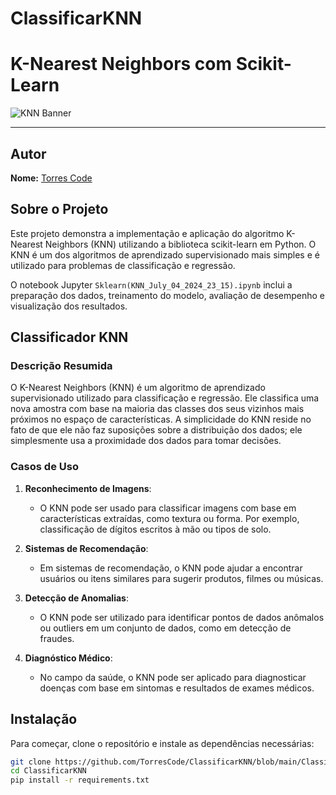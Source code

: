 # ClassificarKNN

# K-Nearest Neighbors com Scikit-Learn

![KNN Banner](https://github.com/TorresCode/IA/blob/main/Screenshot%20from%202024-07-05%2003-35-44.png?raw=true)

---

## Autor

**Nome:** [Torres Code](https://github.com/TorresCode)

## Sobre o Projeto

Este projeto demonstra a implementação e aplicação do algoritmo K-Nearest Neighbors (KNN) utilizando a biblioteca scikit-learn em Python. O KNN é um dos algoritmos de aprendizado supervisionado mais simples e é utilizado para problemas de classificação e regressão.

O notebook Jupyter `Sklearn(KNN_July_04_2024_23_15).ipynb` inclui a preparação dos dados, treinamento do modelo, avaliação de desempenho e visualização dos resultados.

## Classificador KNN

### Descrição Resumida

O K-Nearest Neighbors (KNN) é um algoritmo de aprendizado supervisionado utilizado para classificação e regressão. Ele classifica uma nova amostra com base na maioria das classes dos seus vizinhos mais próximos no espaço de características. A simplicidade do KNN reside no fato de que ele não faz suposições sobre a distribuição dos dados; ele simplesmente usa a proximidade dos dados para tomar decisões.

### Casos de Uso

1. **Reconhecimento de Imagens**:
   - O KNN pode ser usado para classificar imagens com base em características extraídas, como textura ou forma. Por exemplo, classificação de dígitos escritos à mão ou tipos de solo.

2. **Sistemas de Recomendação**:
   - Em sistemas de recomendação, o KNN pode ajudar a encontrar usuários ou itens similares para sugerir produtos, filmes ou músicas.

3. **Detecção de Anomalias**:
   - O KNN pode ser utilizado para identificar pontos de dados anômalos ou outliers em um conjunto de dados, como em detecção de fraudes.

4. **Diagnóstico Médico**:
   - No campo da saúde, o KNN pode ser aplicado para diagnosticar doenças com base em sintomas e resultados de exames médicos.

## Instalação

Para começar, clone o repositório e instale as dependências necessárias:

```sh
git clone https://github.com/TorresCode/ClassificarKNN/blob/main/Classificador_KNN.ipynb
cd ClassificarKNN
pip install -r requirements.txt
